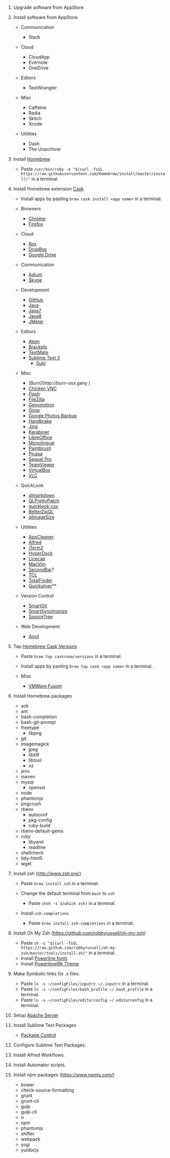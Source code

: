 1. Upgrade software from AppStore
2. Install software from AppStore
	* Communication
		- Slack

	* Cloud
		- CloudApp
		- Evernote
		- OneDrive

	* Editors
		- TextWrangler

	* Misc
		- Caffeine
		- Radia
		- Skitch
		- Xcode

	* Utilities
		- Dash
		- The Unarchiver

3. Install [Homebrew](http://brew.sh/)
	* Paste `/usr/bin/ruby -e "$(curl -fsSL https://raw.githubusercontent.com/Homebrew/install/master/install)"` in a terminal.

4. Install Homebrew extension [Cask](https://github.com/caskroom/homebrew-cask)
	* Install apps by pasting `brew cask install <app name>` in a terminal.

	* Browsers
		- [Chrome](https://www.google.com/chrome/)
		- [Firefox](https://www.mozilla.org)

	* Cloud
		- [Box](https://www.box.com)
		- [DropBox](https://www.dropbox.com/)
		- [Google Drive](https://www.google.com/drive/)

	* Communication
		- [Adium](https://adium.im/)
		- [Skype](http://www.skype.com/)

	* Development
		- [GitHub](https://desktop.github.com/)
		- [Java](http://www.oracle.com/technetwork/java/javase/downloads/index.html)
		- [Java7](http://www.oracle.com/technetwork/java/javase/downloads/index.html)
		- [Java8](http://www.oracle.com/technetwork/java/javase/downloads/index.html)
		- [JMeter](http://jmeter.apache.org/)

	* Editors
		- [Atom](https://github.com/atom/atom)
		- [Brackets](http://brackets.io/)
		- [TextMate](https://macromates.com/)
		- [Sublime Text 3](https://www.sublimetext.com/)
			+ [Subl](https://github.com/dhoulb/subl)

	* Misc
		- [Burn](http://burn-osx.<sourceforge class="net">geny </sourceforge>)
		- [Chicken VNC](http://chicken.sourceforge.net/)
		- [Flash](http://www.adobe.com/products/flashruntimes.html)
		- [FileZilla](https://filezilla-project.org/)
		- [Genymotion](https://www.genymotion.com/)
		- [Gimp](https://www.gimp.org/)
		- [Google Photos Backup](https://photos.google.com/)
		- [Handbrake](https://handbrake.fr/)
		- [Jing](https://www.techsmith.com/jing.html)
		- [Karabiner](https://pqrs.org/osx/karabiner/)
		- [LibreOffice](https://www.libreoffice.org/download/libreoffice-fresh/)
		- [Monolingual](https://ingmarstein.github.io/Monolingual/)
		- [Paintbrush](http://paintbrush.sourceforge.net/)
		- [Picasa](https://picasa.google.com/)
		- [Sequel Pro](http://www.sequelpro.com/)
		- [TeamViewer](http://www.teamviewer.com/)
		- [VirtualBox](https://www.virtualbox.org)
		- [VLC](http://www.videolan.org/)

	* QuickLook
		- [qlmarkdown](https://github.com/toland/qlmarkdown)
		- [QLPrettyPatch](https://github.com/atnan/QLPrettyPatch)
		- [quicklook-csv](https://github.com/p2/quicklook-csv)
		- [BetterZipQL](https://macitbetter.com/BetterZip-Quick-Look-Generator/)
		- [qlImageSize](https://github.com/Nyx0uf/qlImageSize)

	* Utilities
		- [AppCleaner](https://freemacsoft.net/appcleaner/)
		- [Alfred](https://www.alfredapp.com/)
		- [iTerm2](https://www.iterm2.com/)
		- [HyperDock](https://bahoom.com/hyperdock/)
		- [Licecap](http://www.cockos.com/licecap/)
		- [MacVim](https://github.com/macvim-dev/macvim)
		- [SecondBar](http://blog.boastr.net/?p=3)?
		- [TCL](https://tcl.tk/)
		- [TotalFinder](http://totalfinder.binaryage.com/)
		- [Quicksilver](https://qsapp.com/)**

	* Version Control
		- [SmartGit](http://www.syntevo.com/smartgit/)
		- [SmartSynchronize](http://www.syntevo.com/smartsynchronize/)
		- [SourceTree](https://www.sourcetreeapp.com/)

	* Web Development
		- [Anvil](http://anvilformac.com/)

5. Tap [Homebrew Cask Versions](https://github.com/caskroom/homebrew-versions)
	* Paste `brew tap caskroom/versions` in a terminal.
	* Install apps by pasting `brew tap cask <app name>` in a terminal.

	* Misc
		- [VMWare Fusion](https://www.vmware.com/products/fusion/)

6. Install Homebrew packages
	* ack
	* ant
	* bash-completion
	* bash-git-prompt
	* freetype
		- libpng
	* git
	* imagemagick
		- jpeg
		- libtiff
		- libtool
		- xz
	* jenv
	* maven
	* mysql
		- openssl
	* node
	* phantomjs
	* pngcrush
	* rbenv
		- autoconf
		- pkg-config
		- ruby-build
	* rbenv-default-gems
	* ruby
		- libyaml
		- readline
	* shellcheck
	* tidy-html5
	* wget

7. Install zsh (http://www.zsh.org/)
	* Paste `brew install zsh` in a terminal.
	* Change the default terminal from `bash` to `zsh`
		- Paste `chsh -s $(which zsh)` in a terminal.

	* Install `zsh-completions`
		- Paste `brew install zsh-completions` in a terminal.

8. Install Oh My Zsh (https://github.com/robbyrussell/oh-my-zsh)
	* Paste `sh -c "$(curl -fsSL https://raw.github.com/robbyrussell/oh-my-zsh/master/tools/install.sh)"` in a terminal.
	* Install [Powerline fonts](https://github.com/powerline/fonts)
	* Install [Powerlevel9k Theme](https://github.com/bhilburn/powerlevel9k)

9. Make Symbolic links for .x files.
	* Paste `ln -s ~/configFiles/inputrc ~/.inputrc` in a terminal.
	* Paste `ln -s ~/configFiles/bash_profile ~/.bash_profile` in a terminal.
	* Paste `ln -s ~/configFiles/editorconfig ~/.editorconfig` in a terminal.

10. Setup [Apache Server](http://coolestguidesontheplanet.com/get-apache-mysql-php-and-phpmyadmin-working-on-osx-10-11-el-capitan/)

11. Install Sublime Text Packages
	* [Package Control](https://packagecontrol.io/)

12. Configure Sublime Text Packages.

13. Install Alfred Workflows.

14. Install Automator scripts.

15. Install npm packages (https://www.npmjs.com/)
	* bower
	* check-source-formatting
	* grunt
	* grunt-cli
	* gulp
	* gulp-cli
	* n
	* npm
	* phantomjs
	* shifter
	* webpack
	* yogi
	* yuidocjs
